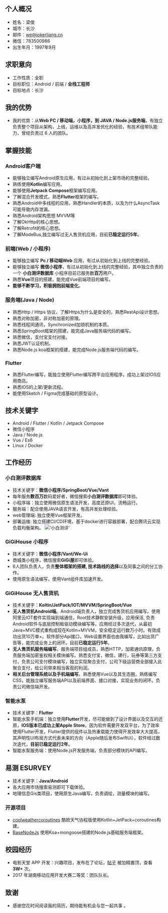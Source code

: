 ## 个人概况 ##
- 姓名：梁俊
- 城市：长沙
- 邮件：we@jokerliang.cn
- 微信：783500986
- 出生年月：1997年9月

## 求职意向 ##
- 工作性质：全职
- 目标职位：Android / 前端 / **全栈工程师**
- 目标地点：长沙

## 我的优势 ##
- 我的优势：从**Web PC / 移动端，小程序，到 JAVA / Node.js服务端**，有独立负责整个项目从架构，上线，运维以及高并发优化的经验，有技术组带队能力，曾经负责过 6 人的团队。

## 掌握技能 ##
### Android客户端 ###
- 能够独立编写Android原生应用，有过从初始化到上架市场的完整经验。
- 熟练使用**Kotlin**编写应用。
- 能够使用**Jetpack Compose**框架编写应用。
- 了解混合开发模式，熟悉**Flutter**框架的编写。
- 熟悉Android中多线程的应用，熟悉Handler的本质，以及为什么AsyncTask可能导致内存泄漏。
- 熟悉Android架构思想 MVVM等
- 了解OkHttp的核心思想。
- 了解Retrofit的核心思想。
- 了解ModeBus,独立编写过无人售货机应用，目前**已稳定运行5年**。

### 前端(Web / 小程序) ###
- 能够独立编写 **Pc / 移动端Web** 应用，有过从初始化到上线的完整经验。
- 能够独立编写 **微信小程序**，有过从初始化到上线的完整经验，其中独立负责的一个 **小白测评数据库** 小程序目前已服务数**百万**用户。
- 熟悉**Vue**项目的搭建，能完成Vue前端项目的编写。
- **能够不断学习，积极拥抱前端变化**。

### 服务端(Java / Node) ###
- 熟悉Http / Https 协议，了解Https为什么是安全的，熟悉RestApi设计思想。
- 熟悉对称加密，非对称加密的原理。
- 熟悉线程间通讯，Synchronized加锁机制的本质。
- 熟悉SpringBoot框架的搭建，能完成Java服务端代码的编写。
- 熟悉微信，支付宝支付对接。
- 熟悉JWT认证机制。
- 熟悉Node.js koa框架的搭建，能完成Node.js服务端代码的编写。

### Flutter ###
- 熟悉Flutter编写，能独立使用Flutter编写跨平台应用程序，成功上架过IOS应用商店。
- 熟悉IOS的上架/更新流程。
- 能使用Sketch / Figma完成基础的原型设计。

## 技术关键字 ##
- Android / Flutter / Kotlin / Jetpack Compose
- 微信小程序
- Java / Node.js
- Vue / Es6
- Linux / Docker

## 工作经历 ##
### 小白测评数据库 ###
- 技术关键字：**微信小程序/SpringBoot/Vue/Vant**
- 每年服务**数百万**数码爱好者，微信搜索**小白测评数据库**即可体验。
- 小程序端：独立使用微信原生语法开发，高度还原UI，流畅运行。
- 服务端：配合使用JAVA语言开发，有高并发处理经验。
- web管理端: 独立使用Vue框架开发。
- 部署运维: 独立搭建CI/CD环境，基于docker进行容器部署，配合腾讯云实现负载均衡架构。
![‘小白测评’](https://joker-1252288448.cos.ap-nanjing.myqcloud.com/xiaobai_mini_app.jpg)

### GiGiHouse 小程序 ###
- 技术关键字：**微信小程序/Vant/We-Ui**
- 商城类小程序，微信搜索**GiGi屋**即可体验。
- 6人团队负责人，负责**整体框架的搭建, 技术路线的选择**以及同事之间的分工协作。
- 使用原生语法编写，使用Vant组件库加速开发。

### GiGiHouse 无人售货机 ###
- 技术关键字：**Koltin/JetPack/IOT/MVVM/SpringBoot/Vue**
- **无人售货机Android端**。Android端负责人，独立完成售货机应用编写。使用阿里云IOT套件实现端到端通信，Root技术静默安装升级，应用保活, 负责Android软件与底层控制板驱动模块编写等。应用经过多次迭代，从最初Java+MVC模式重构成现在Kotlin+MVVM，安全稳定运行数万小时。有效成功出货10万单+。软件部分Api接口，Web设置界面也由我编写，比如出货广告等，能完成业务上的闭环。目前**已稳定运行5年**。
- **无人售货机服务端编写**。服务端项目组成员，熟悉HTTP，加密通讯原理，负责服务端加密鉴权相关模块编写。熟悉支付宝，微信，建行，玩券等第三方支付，负责公司支付模块编写，独立实现聚合支付，公司下级运营商全部接入此聚合支付，给公司带来相当客观的利润。
- **相关后台管理系统以及手机端编写**。熟悉使用Vue以及其生态圈，熟练编写CSS，能独立编写服务端API以及前端界面、接口对接，实现业务的闭环。负责公司微信端开发。

### 智能水泵 ###
- 技术关键字：**Flutter**
- 智能水泵手机端：独立使用**Flutter**开发，尽可能做到了设计界面以及交互的还原，**IOS版本已成功上架Apple Store**。因为软件需要开发双平台，为了效率使用Flutter开发，Flutter提供的组件以及热重载能力使得开发效率大大提高，其声明性UI布局方式代表未来的方向（Apple随后发布SwiftUi），软件经过数次迭代，**目前已稳定运行2年**。
- 智能水泵服务端：使用Node.js开发服务端，负责部分模块的API编写。

## 易测 ESURVEY ##
- 技术关键字：**Java/Android**
- 各大应用市场搜索易测即可下载体验。
- 地理信息Gis类项目，使用原生Java编写，负责调绘，测量模块的编写。

### 开源项目 ###
- [coolweathercoroutines](https://github.com/LoverJoker/coolweathercoroutines) 酷欧天气协程版使用Kotlin+JetPack+coroutines构建。
- [BaseNodeJs](https://github.com/LoverJoker/BaseNodeJs) 使用Koa+mongoose搭建的Node.js基础服务端框架。


## 校园经历 ##
- 电影天堂 APP 开发：兴趣项目，发布在了论坛，[帖子](https://www.52pojie.cn/thread-591278-1-1.html) 被加精置顶，查看 **3W+** 次。
- 2017 年湖南移动应用开发大赛二等奖：团队队长。

## 致谢 ##
- 感谢您花时间阅读我的简历，期待能有机会与您一起共事 。
